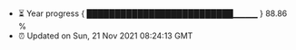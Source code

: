 - ⏳ Year progress { ██████████████████████████▁▁▁▁ } 88.86 %
- ⏰ Updated on Sun, 21 Nov 2021 08:24:13 GMT

